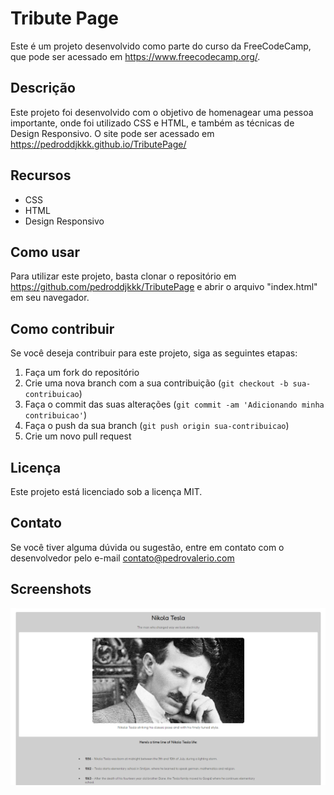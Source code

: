 # Tribute Page

Este é um projeto desenvolvido como parte do curso da FreeCodeCamp, que pode ser acessado em https://www.freecodecamp.org/.

## Descrição
Este projeto foi desenvolvido com o objetivo de homenagear uma pessoa importante, onde foi utilizado CSS e HTML, e também as técnicas de Design Responsivo. O site pode ser acessado em https://pedroddjkkk.github.io/TributePage/

## Recursos
- CSS
- HTML
- Design Responsivo

## Como usar
Para utilizar este projeto, basta clonar o repositório em https://github.com/pedroddjkkk/TributePage e abrir o arquivo "index.html" em seu navegador.

## Como contribuir
Se você deseja contribuir para este projeto, siga as seguintes etapas:
1. Faça um fork do repositório
2. Crie uma nova branch com a sua contribuição (`git checkout -b sua-contribuicao`)
3. Faça o commit das suas alterações (`git commit -am 'Adicionando minha contribuicao'`)
4. Faça o push da sua branch (`git push origin sua-contribuicao`)
5. Crie um novo pull request

## Licença
Este projeto está licenciado sob a licença MIT.

## Contato
Se você tiver alguma dúvida ou sugestão, entre em contato com o desenvolvedor pelo e-mail contato@pedrovalerio.com

## Screenshots
![TributePage](https://raw.githubusercontent.com/pedroddjkkk/TributePage/main/show.png)
